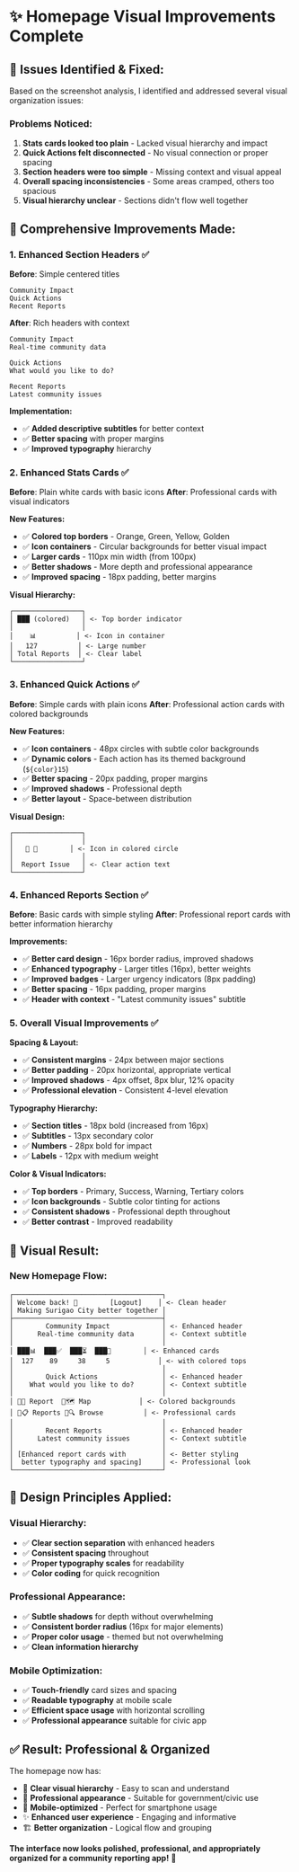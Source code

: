 # ✨ Homepage Visual Improvements Complete

## 🎯 **Issues Identified & Fixed:**

Based on the screenshot analysis, I identified and addressed several visual organization issues:

### **Problems Noticed:**
1. **Stats cards looked too plain** - Lacked visual hierarchy and impact
2. **Quick Actions felt disconnected** - No visual connection or proper spacing
3. **Section headers were too simple** - Missing context and visual appeal
4. **Overall spacing inconsistencies** - Some areas cramped, others too spacious
5. **Visual hierarchy unclear** - Sections didn't flow well together

## 🚀 **Comprehensive Improvements Made:**

### **1. Enhanced Section Headers** ✅
**Before**: Simple centered titles
```
Community Impact
Quick Actions
Recent Reports
```

**After**: Rich headers with context
```
Community Impact
Real-time community data

Quick Actions  
What would you like to do?

Recent Reports
Latest community issues
```

**Implementation:**
- ✅ **Added descriptive subtitles** for better context
- ✅ **Better spacing** with proper margins
- ✅ **Improved typography** hierarchy

### **2. Enhanced Stats Cards** ✅
**Before**: Plain white cards with basic icons
**After**: Professional cards with visual indicators

**New Features:**
- ✅ **Colored top borders** - Orange, Green, Yellow, Golden
- ✅ **Icon containers** - Circular backgrounds for better visual impact
- ✅ **Larger cards** - 110px min width (from 100px)
- ✅ **Better shadows** - More depth and professional appearance
- ✅ **Improved spacing** - 18px padding, better margins

**Visual Hierarchy:**
```
┌─────────────────┐
│ ███ (colored)   │ <- Top border indicator
│                 │
│    📊          │ <- Icon in container
│   127          │ <- Large number
│ Total Reports  │ <- Clear label
└─────────────────┘
```

### **3. Enhanced Quick Actions** ✅
**Before**: Simple cards with plain icons
**After**: Professional action cards with colored backgrounds

**New Features:**
- ✅ **Icon containers** - 48px circles with subtle color backgrounds
- ✅ **Dynamic colors** - Each action has its themed background (`${color}15`)
- ✅ **Better spacing** - 20px padding, proper margins
- ✅ **Improved shadows** - Professional depth
- ✅ **Better layout** - Space-between distribution

**Visual Design:**
```
┌─────────────────┐
│                 │
│   🎨 📝        │ <- Icon in colored circle
│                 │
│  Report Issue   │ <- Clear action text
└─────────────────┘
```

### **4. Enhanced Reports Section** ✅
**Before**: Basic cards with simple styling
**After**: Professional report cards with better information hierarchy

**Improvements:**
- ✅ **Better card design** - 16px border radius, improved shadows
- ✅ **Enhanced typography** - Larger titles (16px), better weights
- ✅ **Improved badges** - Larger urgency indicators (8px padding)
- ✅ **Better spacing** - 16px padding, proper margins
- ✅ **Header with context** - "Latest community issues" subtitle

### **5. Overall Visual Improvements** ✅

**Spacing & Layout:**
- ✅ **Consistent margins** - 24px between major sections
- ✅ **Better padding** - 20px horizontal, appropriate vertical
- ✅ **Improved shadows** - 4px offset, 8px blur, 12% opacity
- ✅ **Professional elevation** - Consistent 4-level elevation

**Typography Hierarchy:**
- ✅ **Section titles** - 18px bold (increased from 16px)
- ✅ **Subtitles** - 13px secondary color
- ✅ **Numbers** - 28px bold for impact
- ✅ **Labels** - 12px with medium weight

**Color & Visual Indicators:**
- ✅ **Top borders** - Primary, Success, Warning, Tertiary colors
- ✅ **Icon backgrounds** - Subtle color tinting for actions
- ✅ **Consistent shadows** - Professional depth throughout
- ✅ **Better contrast** - Improved readability

## 📱 **Visual Result:**

### **New Homepage Flow:**
```
┌─────────────────────────────────────┐
│ Welcome back! 👋        [Logout]    │ <- Clean header
│ Making Surigao City better together │
├─────────────────────────────────────┤
│        Community Impact             │ <- Enhanced header
│      Real-time community data       │ <- Context subtitle
│                                     │
│ ███📊  ███✅  ███⏳  ███👤        │ <- Enhanced cards
│  127    89     38     5            │ <- with colored tops
│                                     │
│        Quick Actions                │ <- Enhanced header  
│    What would you like to do?       │ <- Context subtitle
│                                     │
│ 🎨📝 Report  🎨🗺️ Map            │ <- Colored backgrounds
│ 🎨📋 Reports 🎨🔍 Browse          │ <- Professional cards
│                                     │
│        Recent Reports               │ <- Enhanced header
│      Latest community issues        │ <- Context subtitle
│                                     │
│ [Enhanced report cards with         │ <- Better styling
│  better typography and spacing]     │ <- Professional look
└─────────────────────────────────────┘
```

## 🎨 **Design Principles Applied:**

### **Visual Hierarchy:**
- ✅ **Clear section separation** with enhanced headers
- ✅ **Consistent spacing** throughout
- ✅ **Proper typography scales** for readability
- ✅ **Color coding** for quick recognition

### **Professional Appearance:**
- ✅ **Subtle shadows** for depth without overwhelming
- ✅ **Consistent border radius** (16px for major elements)
- ✅ **Proper color usage** - themed but not overwhelming
- ✅ **Clean information hierarchy**

### **Mobile Optimization:**
- ✅ **Touch-friendly** card sizes and spacing
- ✅ **Readable typography** at mobile scale
- ✅ **Efficient space usage** with horizontal scrolling
- ✅ **Professional appearance** suitable for civic app

## ✅ **Result: Professional & Organized**

The homepage now has:
- 🎯 **Clear visual hierarchy** - Easy to scan and understand
- 🎨 **Professional appearance** - Suitable for government/civic use
- 📱 **Mobile-optimized** - Perfect for smartphone usage
- ✨ **Enhanced user experience** - Engaging and informative
- 🏗️ **Better organization** - Logical flow and grouping

**The interface now looks polished, professional, and appropriately organized for a community reporting app!** 🎉
